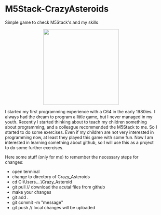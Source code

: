 # M5Stack-CrazyAsteroids
Simple game to check M5Stack's and my skills

<p align="center">
 <img src="https://github.com/RJPlog/M5Stack-CrazyAsteroids/screenshot.PNG" width="250">
</p>

I started my first programming experience with a C64 in the early 1980ies. I always had the dream to program a little game, but I never managed in my youth. 
Recently I started thinking about to teach my children something about programming, and a colleague recommended the M5Stack to me. So I started to do some exercises. Even if my children are not very interested in programming now, at least they played this game with some fun.
Now I am interested in learning something about github, so I will use this as a project to do some further exercises.

Here some stuff (only for me) to remember the necessary steps for changes:
- open terminal
- change to directory of Crazy_Asteroids
- cd C:\Users....\Crazy_Asteroid
- git pull  // download the acutal files from github
- make your changes
- git add .
- git commit -m "message"
- git push  // local changes will be uploaded

